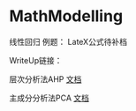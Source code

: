 # MathModelling

线性回归
例题：
LateX公式待补档

WriteUp链接：

层次分析法AHP
[文档](https://ihanofficial.github.io/e8d66bd958ba/)

主成分分析法PCA
[文档](https://ihanofficial.github.io/e1753a0503c5/)

